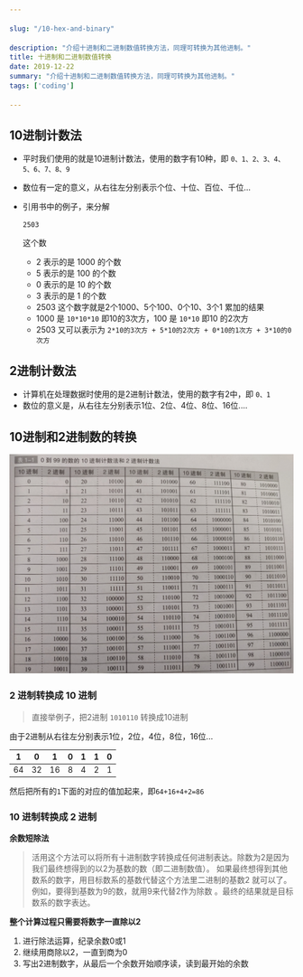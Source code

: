 ```yaml
---

slug: "/10-hex-and-binary"

description: "介绍十进制和二进制数值转换方法，同理可转换为其他进制。"
title: 十进制和二进制数值转换
date: 2019-12-22
summary: "介绍十进制和二进制数值转换方法，同理可转换为其他进制。"
tags: ['coding']

---
```




## 10进制计数法

- 平时我们使用的就是10进制计数法，使用的数字有10种，即 `0、1、2、3、4、5、6、7、8、9`

- 数位有一定的意义，从右往左分别表示个位、十位、百位、千位...

- 引用书中的例子，来分解

  ```
  2503
  ```

  这个数

  - 2 表示的是 1000 的个数
  - 5 表示的是 100 的个数
  - 0 表示的是 10 的个数
  - 3 表示的是 1 的个数
  - 2503 这个数字就是2个1000、5个100、0个10、3个1 累加的结果
  - 1000 是 `10*10*10` 即10的3次方，100 是 `10*10` 即10 的2次方
  - 2503 又可以表示为 `2*10的3次方 + 5*10的2次方 + 0*10的1次方 + 3*10的0次方`

## 2进制计数法

- 计算机在处理数据时使用的是2进制计数法，使用的数字有2中，即 `0、1`
- 数位的意义是，从右往左分别表示1位、2位、4位、8位、16位....

## 10进制和2进制数的转换

![0到99的10进制和2进制计数](./0-99的10进制和2进制计数.png)

### 2 进制转换成 10 进制

> 直接举例子，把2进制 `1010110` 转换成10进制

由于2进制从右往左分别表示1位，2位，4位，8位，16位...

| 1    | 0    | 1    | 0    | 1    | 1    | 0    |
| ---- | ---- | ---- | ---- | ---- | ---- | ---- |
| 64   | 32   | 16   | 8    | 4    | 2    | 1    |

然后把所有的`1`下面的对应的值加起来，即`64+16+4+2=86`

### 10 进制转换成 2 进制

**余数短除法**

> 活用这个方法可以将所有十进制数字转换成任何进制表达。除数为2是因为我们最终想得到的以2为基数的数（即二进制数值）。
> 如果最终想得到其他数系的数字，用目标数系的基数代替这个方法里二进制的基数2 就可以了。例如，要得到基数为9的数，就用9来代替2作为除数 。最终的结果就是目标数系的数字表达。

**整个计算过程只需要将数字一直除以2**

1. 进行除法运算，纪录余数0或1
2. 继续用商除以2，一直到商为0
3. 写出2进制数字，从最后一个余数开始顺序读，读到最开始的余数